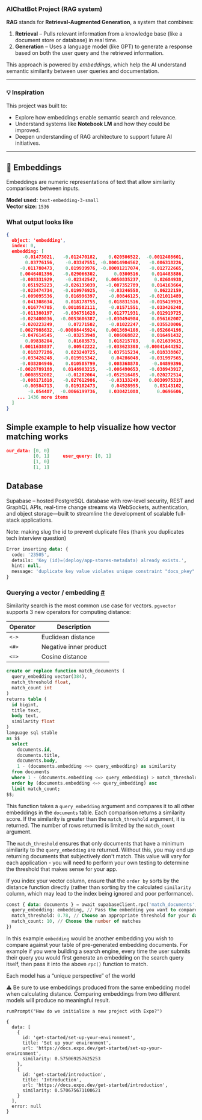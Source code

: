 ### AIChatBot Project (RAG system)

**RAG** stands for **Retrieval-Augmented Generation**, a system that combines:

1. **Retrieval** – Pulls relevant information from a knowledge base (like a document store or database) in real time.  
2. **Generation** – Uses a language model (like GPT) to generate a response based on both the user query and the retrieved information.

This approach is powered by *embeddings*, which help the AI understand semantic similarity between user queries and documentation.

---

### 💡 Inspiration

This project was built to:

- Explore how embeddings enable semantic search and relevance.
- Understand systems like **Notebook LM** and how they could be improved.
- Deepen understanding of RAG architecture to support future AI initiatives.

---

## 🔢 Embeddings

Embeddings are numeric representations of text that allow similarity comparisons between inputs.

**Model used:** `text-embedding-3-small`  
**Vector size:** `1536`


### What output looks like
```json
{
  object: 'embedding',
  index: 0,
  embedding: [
      -0.01473021,   -0.012470182,    0.020506522,  -0.0012408601,
       0.03776156,    -0.03347551, -0.00014904562,   -0.006318226,
     -0.011780473,    0.019939976, -0.00091217074,   -0.012722665,
     0.0046401396,   -0.029066302,      0.0300516,    0.014483886,
     -0.008331929,    -0.02342547,   0.0050835237,     0.02684938,
      0.051925223,   -0.026135039,   -0.007352789,    0.014163664,
     -0.023474734,   -0.019976925,    -0.03246558,     0.06222159,
     -0.009095536,    0.016996397,    -0.00846125,   -0.021011489,
      0.041308634,    0.018178755,    0.018831516,   -0.015419919,
      0.016774705,   0.0018582111,    -0.01571551,   -0.033426248,
     -0.011380197,   -0.036751628,    0.012771931,   -0.012919725,
     -0.023400836,  -0.0053606387,   -0.030494984,    0.056162007,
     -0.020223249,     0.07271502,    -0.01022247,   -0.035520006,
     0.0027988632, -0.00088445924,   0.0013694108,   -0.052664198,
     -0.047614545,    -0.03253948,    0.006068822,    0.016491432,
       0.09838204,     0.01603573,    0.018215703,    0.021639615,
     0.0011638837,     0.00542222,   -0.033623308, -0.00041644252,
      0.018277286,    0.023240725,    0.037515234,   -0.018338867,
     -0.033426248,   -0.019915342,     0.04286048,   -0.031997565,
     -0.038204946,    0.010585799,    0.008368878,    -0.04899396,
    -0.0028789188,   0.0148903215,   -0.006490653,   -0.038943917,
     0.0008552082,    -0.01202064,   -0.052516405,   -0.020272514,
     -0.008171818,   -0.027612986,    -0.03133249,   0.0030975319,
      -0.00584713,    0.019102473,     0.04928955,     0.03143102,
        -0.054487,  -0.0066199736,    0.030421088,      0.0696606,
    ... 1436 more items
  ]
} 
```

## Simple example to help visualize how vector matching works
```json
our_data: [0, 0]
          [0, 1]     user_query: [0, 1]
          [1, 0]
          [1, 1]
```

## Database

Supabase – hosted PostgreSQL database with row-level security, REST and GraphQL APIs, real-time change streams via WebSockets, authentication, and object storage—built to streamline the development of scalable full-stack applications.

Note: making slug the id to prevent duplicate files (thank you duplicates tech interview question)

```sql
Error inserting data: {
  code: '23505',
  details: 'Key (id)=(deploy/app-stores-metadata) already exists.',
  hint: null,
  message: 'duplicate key value violates unique constraint "docs_pkey"'
}
```

### Querying a vector / embedding [#](https://supabase.com/docs/guides/ai/vector-columns#querying-a-vector--embedding)

Similarity search is the most common use case for vectors. `pgvector` supports 3 new operators for computing distance:

| **Operator** | **Description**           |
|--------------|---------------------------|
| `<->`        | Euclidean distance        |
| `<#>`        | Negative inner product    |
| `<=>`        | Cosine distance           |

```sql
create or replace function match_documents (
  query_embedding vector(384),
  match_threshold float,
  match_count int
)
returns table (
  id bigint,
  title text,
  body text,
  similarity float
)
language sql stable
as $$
  select
    documents.id,
    documents.title,
    documents.body,
    1 - (documents.embedding <=> query_embedding) as similarity
  from documents
  where 1 - (documents.embedding <=> query_embedding) > match_threshold
  order by (documents.embedding <=> query_embedding) asc
  limit match_count;
$$;
```
This function takes a `query_embedding` argument and compares it to all other embeddings in the `documents` table. Each comparison returns a similarity score. If the similarity is greater than the `match_threshold` argument, it is returned. The number of rows returned is limited by the `match_count` argument.

The `match_threshold` ensures that only documents that have a minimum similarity to the `query_embedding` are returned. Without this, you may end up returning documents that subjectively don't match. This value will vary for each application - you will need to perform your own testing to determine the threshold that makes sense for your app.

If you index your vector column, ensure that the `order by` sorts by the distance function directly (rather than sorting by the calculated `similarity` column, which may lead to the index being ignored and poor performance).

```sql
const { data: documents } = await supabaseClient.rpc('match_documents', {
  query_embedding: embedding, // Pass the embedding you want to compare
  match_threshold: 0.78, // Choose an appropriate threshold for your data
  match_count: 10, // Choose the number of matches
})
```

In this example `embedding` would be another embedding you wish to compare against your table of pre-generated embedding documents. For example if you were building a search engine, every time the user submits their query you would first generate an embedding on the search query itself, then pass it into the above `rpc()` function to match.

Each model has a “unique perspective” of the world

⚠️ Be sure to use embeddings produced from the same embedding model when calculating distance. Comparing embeddings from two different models will produce no meaningful result.

```
runPrompt("How do we initialize a new project with Expo?")

{
  data: [
    {
      id: 'get-started/set-up-your-environment',
      title: 'Set up your environment',
      url: 'https://docs.expo.dev/get-started/set-up-your-environment',
      similarity: 0.575069257625253
    },
    {
      id: 'get-started/introduction',
      title: 'Introduction',
      url: 'https://docs.expo.dev/get-started/introduction',
      similarity: 0.570675671100621
    }
  ],
  error: null
}
```
